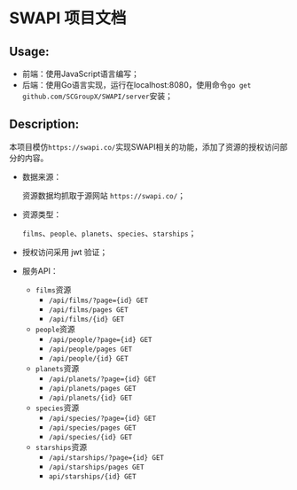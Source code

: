 # SWAPI 项目文档

## Usage:

- 前端：使用JavaScript语言编写；
- 后端：使用Go语言实现，运行在localhost:8080，使用命令`go get github.com/SCGroupX/SWAPI/server`安装；

## Description:

本项目模仿`https://swapi.co/`实现SWAPI相关的功能，添加了资源的授权访问部分的内容。

- 数据来源：

  资源数据均抓取于源网站 `https://swapi.co/`；

- 资源类型：

  `films`、`people`、`planets`、`species`、`starships`；

- 授权访问采用 jwt 验证；

- 服务API：

  - `films`资源 
    - `/api/films/?page={id} GET `
    - `/api/films/pages GET `
    - `/api/films/{id} GET `
  - `people`资源 
    - `/api/people/?page={id} GET `
    - `/api/people/pages GET `
    - `/api/people/{id} GET `
  - `planets`资源 
    - `/api/planets/?page={id} GET `
    - `/api/planets/pages GET `
    - `/api/planets/{id} GET `
  - `species`资源 
    - `/api/species/?page={id} GET `
    - `/api/species/pages GET `
    - `/api/species/{id} GET `
  - `starships`资源 
    - `/api/starships/?page={id} GET `
    - `/api/starships/pages GET `
    - `api/starships/{id} GET`

